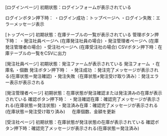 [ログインページ]
初期状態：ログインフォームが表示されている

ログインボタン押下時：
    ・ログイン成功：トップページへ
    ・ログイン失敗：エラーメッセージ表示

[トップページ]
初期状態：在庫テーブルの一覧が表示されている
管理ボタン押下時：
    ・発注社員ページへ      (在庫発注社員の場合)
    ・発注管理者ページへ   (在庫発注管理者の場合)
    ・受注社ページへ       (在庫受注社の場合)
CSVボタン押下時：在庫テーブルの一覧をCSVに出力

[発注社員ページ]
初期状態：発注ファームが表示されている
発注フォーム
    ・在庫名
    ・個数
発注ボタン押下時：
    ・発注成功 ：発注完了メッセージが表示される(在庫状態＝発注確認)
    ・発注失敗（在庫状態≠発注受け取り済み）：発注エラー表示が表示される

[発注管理者ページ]
初期状態：在庫状態が発注確認または発注済みの在庫が表示されている
確認ボタン押下時：
    ・発注確認在庫：確認完了メッセージが表示される(在庫状態＝発注状態)
    ・発注済み在庫：確認完了メッセージが表示される(在庫状態＝発注受け取り済み)
　                在庫個数、金額を更新

[受注社ページ]
初期状態：在庫状態が発注状態の在庫が表示されている
確認ボタン押下時：確認完了メッセージが表示される(在庫状態＝発注済み)
